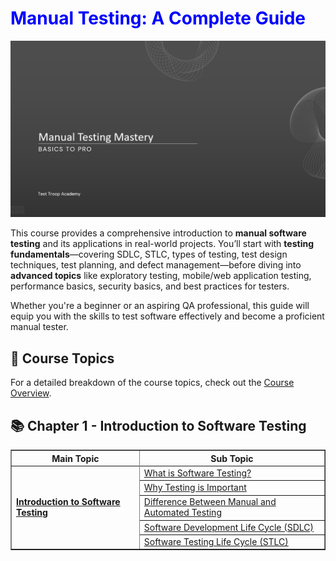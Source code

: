 # <span style="color:blue">Manual Testing: A Complete Guide</span>

![](images/manual_testing_data.png)

This course provides a comprehensive introduction to **manual software testing** and its applications in real-world projects. You’ll start with **testing fundamentals**—covering SDLC, STLC, types of testing, test design techniques, test planning, and defect management—before diving into **advanced topics** like exploratory testing, mobile/web application testing, performance basics, security basics, and best practices for testers.

Whether you're a beginner or an aspiring QA professional, this guide will equip you with the skills to test software effectively and become a proficient manual tester. 

## 📖 Course Topics  
For a detailed breakdown of the course topics, check out the [Course Overview](course_overview.md).


## 📚 Chapter 1 - Introduction to Software Testing

<table border="1">
  <tr>
    <th>Main Topic</th>
    <th>Sub Topic</th>
  </tr>
  <tr>
    <td rowspan="6"><b><a href="manual_testing_fundamentals">Introduction to Software Testing</a></b></td>    
  </tr>
  <tr>
    <td><a href="what_is_software_testing?">What is Software Testing?</a></td>
  </tr>
  <tr>
    <td><a href="why_testing_is_important">Why Testing is Important</a></td>
  </tr>
  <tr>
    <td><a href="Difference_Between_Manual_and_Automated_Testing">Difference Between Manual and Automated Testing</a></td>
  </tr>  
  <tr>
    <td><a href="Software_Development_LifeCycle">Software Development Life Cycle (SDLC)</a></td>
  </tr>  
  <tr>
    <td><a href="Software_Testing_LifeCycle">Software Testing Life Cycle (STLC)</a></td>
  </tr> 
</table>
